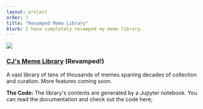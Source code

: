 ```yaml
---
layout: project
order: 1
title: "Revamped Meme Library"
blurb: I have completely revamped my meme library.
---
```



<a href="https://memes.cjtrowbridge.com/"><img src="https://memes.cjtrowbridge.com/logo.jpg" class="photo"></a>

<h3><a href="https://memes.cjtrowbridge.com/">CJ's Meme Library</a> (Revamped!)</h3>

A vast library of tens of thousands of memes spaning decades of collection and curation. More features coming soon.

**The Code:**
The library's contents are generated by a Jupyter notebook. You can read the documentation and check out the code here;
<a class="btn btn-substack" href="https://github.com/cjtrowbridge-com/Meme-Library/blob/main/build.ipynb"></a>
